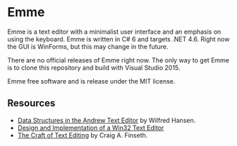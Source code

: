 # Emme

Emme is a text editor with a minimalist user interface and an emphasis on using
the keyboard. Emme is written in C# 6 and targets .NET 4.6. Right now the GUI
is WinForms, but this may change in the future.

There are no official releases of Emme right now. The only way to get Emme is
to clone this repository and build with Visual Studio 2015.

Emme free software and is release under the MIT license.

## Resources
* [Data Structures in the Andrew Text Editor](http://www.cs.cmu.edu/~wjh/papers/byte.html) by Wilfred Hansen.
* [Design and Implementation of a Win32 Text Editor](http://www.catch22.net/tuts/neatpad)
* [The Craft of Text Editing](http://www.finseth.com/craft/) by Craig A. Finseth.